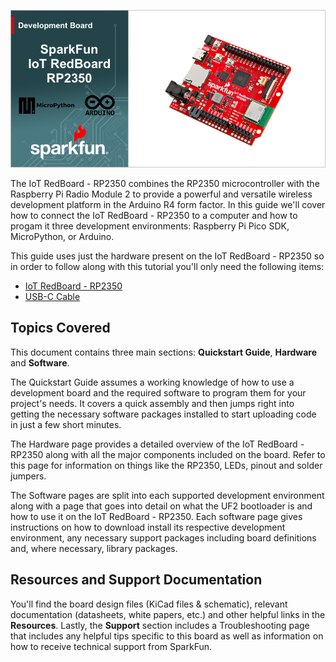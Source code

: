 ![SparkFun IoT RedBoard - RP2350)](docs/assets/img/iot-redboard-rp2350-gh-banner.png "SparkFun IoT RedBoard - RP2350")


The IoT RedBoard - RP2350 combines the RP2350 microcontroller with the Raspberry Pi Radio Module 2 to provide a powerful and versatile wireless development platform in the Arduino R4 form factor. In this guide we'll cover how to connect the IoT RedBoard - RP2350 to a computer and how to progam it three development environments: Raspberry Pi Pico SDK, MicroPython, or Arduino.

This guide uses just the hardware present on the IoT RedBoard - RP2350 so in order to follow along with this tutorial you'll only need the following items:

* [IoT RedBoard - RP2350](https://www.sparkfun.com/sparkfun-iot-redboard-rp2350.html)
* [USB-C Cable](https://www.sparkfun.com/usb-a-to-usb-c-cable-1m-usb-2-0-flexible-silicone.html)

## Topics Covered

This document contains three main sections: **Quickstart Guide**, **Hardware** and **Software**. 

The Quickstart Guide assumes a working knowledge of how to use a development board and the required software to program them for your project's needs. It covers a quick assembly and then jumps right into getting the necessary software packages installed to start uploading code in just a few short minutes.

The Hardware page provides a detailed overview of the IoT RedBoard - RP2350 along with all the major components included on the board. Refer to this page for information on things like the RP2350, LEDs, pinout and solder jumpers.

The Software pages are split into each supported development environment along with a page that goes into detail on what the UF2 bootloader is and how to use it on the IoT RedBoard - RP2350. Each software page gives instructions on how to download install its respective development environment, any necessary support packages including board definitions and, where necessary, library packages.

## Resources and Support Documentation 

You'll find the board design files (KiCad files & schematic), relevant documentation (datasheets, white papers, etc.) and other helpful links in the **Resources**. Lastly, the **Support** section includes a Troubleshooting page that includes any helpful tips specific to this board as well as information on how to receive technical support from SparkFun.